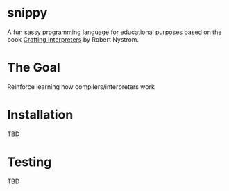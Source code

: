 # snippy
A fun sassy programming language for educational purposes based on the book [Crafting Interpreters](https://craftinginterpreters.com/) by Robert Nystrom.

# The Goal
Reinforce learning how compilers/interpreters work

# Installation
TBD

# Testing
TBD
